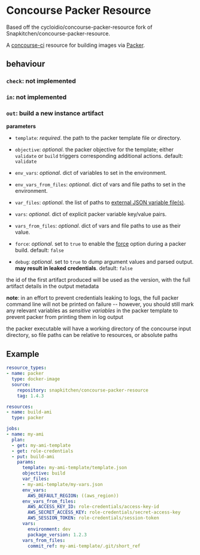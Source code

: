 # Concourse Packer Resource

Based off the cycloidio/concourse-packer-resource fork of Snapkitchen/concourse-packer-resource.

A [concourse-ci](https://concourse-ci.org) resource for building images via [Packer](https://www.packer.io).

## behaviour

### `check`: not implemented

### `in`: not implemented

### `out`: build a new instance artifact

**parameters**

- `template`: _required_. the path to the packer template file or directory.

- `objective`: _optional_. the packer objective for the template; either `validate` or `build` triggers corresponding additional actions. default: `validate`

- `env_vars`: _optional_. dict of variables to set in the environment.

- `env_vars_from_files`: _optional_. dict of vars and file paths to set in the environment.

- `var_files`: _optional_. the list of paths to [external JSON variable file(s)](https://www.packer.io/docs/templates/user-variables.html).

- `vars`: _optional_. dict of explicit packer variable key/value pairs.

- `vars_from_files`: _optional_. dict of vars and file paths to use as their value.

- `force`: _optional_. set to `true` to enable the [force](https://packer.io/docs/commands/build.html#force) option during a packer build. default: `false`

- `debug`: _optional_. set to `true` to dump argument values and parsed output. **may result in leaked credentials**. default: `false`

the id of the first artifact produced will be used as the version, with the full artifact details in the output metadata

**note**: in an effort to prevent credentials leaking to logs, the full packer command line will not be printed on failure -- however, you should still mark any relevant variables as _sensitive variables_ in the packer template to prevent packer from printing them in log output

the packer executable will have a working directory of the concourse input directory, so file paths can be relative to resources, or absolute paths

## Example

```yaml
resource_types:
- name: packer
  type: docker-image
  source:
    repository: snapkitchen/concourse-packer-resource
    tag: 1.4.3

resources:
- name: build-ami
  type: packer

jobs:
- name: my-ami
  plan:
  - get: my-ami-template
  - get: role-credentials
  - put: build-ami
    params:
      template: my-ami-template/template.json
      objective: build
      var_files:
      - my-ami-template/my-vars.json
      env_vars:
        AWS_DEFAULT_REGION: ((aws_region))
      env_vars_from_files:
        AWS_ACCESS_KEY_ID: role-credentials/access-key-id
        AWS_SECRET_ACCESS_KEY: role-credentials/secret-access-key
        AWS_SESSION_TOKEN: role-credentials/session-token
      vars:
        environment: dev
        package_version: 1.2.3
      vars_from_files:
        commit_ref: my-ami-template/.git/short_ref
```
